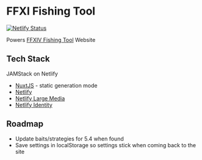 # FFXI Fishing Tool

[![Netlify Status](https://api.netlify.com/api/v1/badges/cda03349-b664-496b-a949-2ae974493fc7/deploy-status)](https://app.netlify.com/sites/ffxiv-fishing-tool/deploys)

Powers [FFXIV Fishing Tool](https://ffxiv-fishing-tool.netlify.app/) Website

## Tech Stack

JAMStack on Netlify

- [NuxtJS](https://nuxtjs.org/) - static generation mode
- [Netlify](https://www.netlify.com/)
- [Netlify Large Media](https://www.netlify.com/products/large-media/)
- [Netlify Identity](https://docs.netlify.com/visitor-access/identity/)

## Roadmap

- Update baits/strategies for 5.4 when found
- Save settings in localStorage so settings stick when coming back to the site